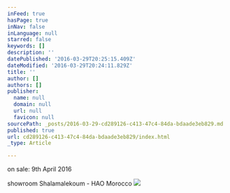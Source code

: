 ```yaml
---
inFeed: true
hasPage: true
inNav: false
inLanguage: null
starred: false
keywords: []
description: ''
datePublished: '2016-03-29T20:25:15.409Z'
dateModified: '2016-03-29T20:24:11.829Z'
title: ''
author: []
authors: []
publisher:
  name: null
  domain: null
  url: null
  favicon: null
sourcePath: _posts/2016-03-29-cd289126-c413-47c4-84da-bdaade3eb829.md
published: true
url: cd289126-c413-47c4-84da-bdaade3eb829/index.html
_type: Article

---
```

on sale: 9th April 2016 

showroom Shalamalekoum - HAO Morocco ![](https://the-grid-user-content.s3-us-west-2.amazonaws.com/ca89238a-a570-4552-991d-b7109ab37e57.gif)